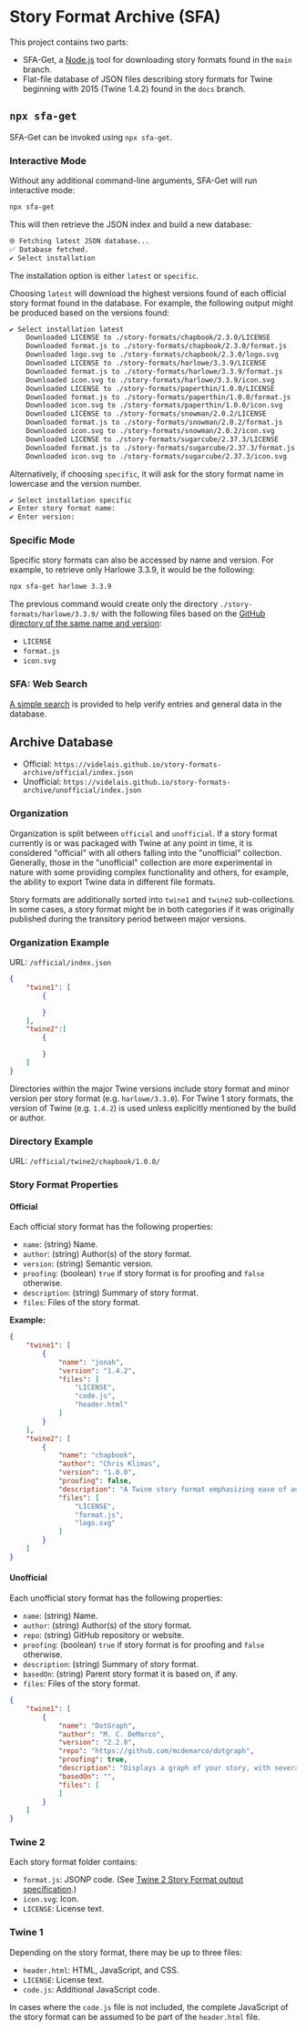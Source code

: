 # Story Format Archive (SFA)

This project contains two parts:

* SFA-Get, a [Node.js](https://nodejs.org/en) tool for downloading story formats found in the `main` branch.
* Flat-file database of JSON files describing story formats for Twine beginning with 2015 (Twine 1.4.2) found in the `docs` branch.

## `npx sfa-get`

SFA-Get can be invoked using `npx sfa-get`.

### Interactive Mode

Without any additional command-line arguments, SFA-Get will run interactive mode:

```bash
npx sfa-get
```

This will then retrieve the JSON index and build a new database:

```bash
🌐 Fetching latest JSON database...
✅ Database fetched.
✔ Select installation
```

The installation option is either `latest` or `specific`.

Choosing `latest` will download the highest versions found of each official story format found in the database. For example, the following output might be produced based on the versions found:

```bash
✔ Select installation latest
    Downloaded LICENSE to ./story-formats/chapbook/2.3.0/LICENSE
    Downloaded format.js to ./story-formats/chapbook/2.3.0/format.js
    Downloaded logo.svg to ./story-formats/chapbook/2.3.0/logo.svg
    Downloaded LICENSE to ./story-formats/harlowe/3.3.9/LICENSE
    Downloaded format.js to ./story-formats/harlowe/3.3.9/format.js
    Downloaded icon.svg to ./story-formats/harlowe/3.3.9/icon.svg
    Downloaded LICENSE to ./story-formats/paperthin/1.0.0/LICENSE
    Downloaded format.js to ./story-formats/paperthin/1.0.0/format.js
    Downloaded icon.svg to ./story-formats/paperthin/1.0.0/icon.svg
    Downloaded LICENSE to ./story-formats/snowman/2.0.2/LICENSE
    Downloaded format.js to ./story-formats/snowman/2.0.2/format.js
    Downloaded icon.svg to ./story-formats/snowman/2.0.2/icon.svg
    Downloaded LICENSE to ./story-formats/sugarcube/2.37.3/LICENSE
    Downloaded format.js to ./story-formats/sugarcube/2.37.3/format.js
    Downloaded icon.svg to ./story-formats/sugarcube/2.37.3/icon.svg
```

Alternatively, if choosing `specific`, it will ask for the story format name in lowercase and the version number.

```bash
✔ Select installation specific
✔ Enter story format name:
✔ Enter version: 
```

### Specific Mode

Specific story formats can also be accessed by name and version. For example, to retrieve only Harlowe 3.3.9, it would be the following:

```bash
npx sfa-get harlowe 3.3.9
```

The previous command would create only the directory `./story-formats/harlowe/3.3.9/` with the following files based on the [GitHub directory of the same name and version](https://github.com/videlais/story-formats-archive/tree/docs/official/twine2/harlowe/3.3.9):

* `LICENSE`
* `format.js`
* `icon.svg`

### SFA: Web Search

[A simple search](https://videlais.github.io/story-formats-archive/) is provided to help verify entries and general data in the database.

## Archive Database

* Official: `https://videlais.github.io/story-formats-archive/official/index.json`
* Unofficial: `https://videlais.github.io/story-formats-archive/unofficial/index.json`

### Organization

Organization is split between `official` and `unofficial`. If a story format currently is or was packaged with Twine at any point in time, it is considered "official" with all others falling into the "unofficial" collection. Generally, those in the "unofficial" collection are more experimental in nature with some providing complex functionality and others, for example, the ability to export Twine data in different file formats.

Story formats are additionally sorted into `twine1` and `twine2` sub-collections. In some cases, a story format might be in both categories if it was originally published during the transitory period between major versions.

### Organization Example

URL: `/official/index.json`

```json
{
    "twine1": [
        {

        }
    ],
    "twine2":[
        {

        }
    ]
}
```

Directories within the major Twine versions include story format and minor version per story format (e.g. `harlowe/3.3.0`). For Twine 1 story formats, the version of Twine (e.g. `1.4.2`) is used unless explicitly mentioned by the build or author.

### Directory Example

URL: `/official/twine2/chapbook/1.0.0/`

### Story Format Properties

#### Official

Each official story format has the following properties:

* `name`: (string) Name.
* `author`: (string) Author(s) of the story format.
* `version`: (string) Semantic version.
* `proofing`: (boolean) `true` if story format is for proofing and `false` otherwise.
* `description`: (string) Summary of story format.
* `files`: Files of the story format.

**Example:**

```json
{
    "twine1": [
        {
            "name": "jonah",
            "version": "1.4.2",
            "files": [
                "LICENSE",
                "code.js",
                "header.html"
            ]
        }
    ],
    "twine2": [
        {
            "name": "chapbook",
            "author": "Chris Klimas",
            "version": "1.0.0",
            "proofing": false,
            "description": "A Twine story format emphasizing ease of authoring, multimedia, and playability on many different types of devices.",
            "files": [
                "LICENSE",
                "format.js",
                "logo.svg"
            ]
        }
    ]
}
```

#### Unofficial

Each unofficial story format has the following properties:

* `name`: (string) Name.
* `author`: (string) Author(s) of the story format.
* `repo`: (string) GitHub repository or website.
* `proofing`: (boolean) `true` if story format is for proofing and `false` otherwise.
* `description`: (string) Summary of story format.
* `basedOn`: (string) Parent story format it is based on, if any.
* `files`: Files of the story format.

```json
{
    "twine1": [
        {
            "name": "DotGraph",
            "author": "M. C. DeMarco",
            "version": "2.2.0",
            "repo": "https://github.com/mcdemarco/dotgraph",
            "proofing": true,
            "description": "Displays a graph of your story, with several options for color-coding, clustering, and labeling nodes; it also detects unreachable nodes and terminal leaves",
            "basedOn": "",
            "files": [
            ]
        }
    ]
}
```

### Twine 2

Each story format folder contains:

* `format.js`: JSONP code. (See [Twine 2 Story Format output specification](https://github.com/iftechfoundation/twine-specs/blob/master/twine-2-storyformats-spec.md).)
* `icon.svg`: Icon.
* `LICENSE`: License text.

### Twine 1

Depending on the story format, there may be up to three files:

* `header.html`: HTML, JavaScript, and CSS.
* `LICENSE`: License text.
* `code.js`: Additional JavaScript code.

In cases where the `code.js` file is not included, the complete JavaScript of the story format can be assumed to be part of the `header.html` file.
